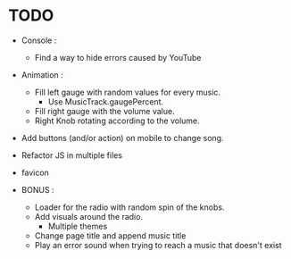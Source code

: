 # TODO
 + Console :
 	+ Find a way to hide errors caused by YouTube

 + Animation :
 	+ Fill left gauge with random values for every music.
 		+ Use MusicTrack.gaugePercent.
 	+ Fill right gauge with the volume value.
 	+ Right Knob rotating according to the volume.

 + Add buttons (and/or action) on mobile to change song.

 + Refactor JS in multiple files
 
 + favicon

 + BONUS : 
 	+ Loader for the radio with random spin of the knobs.
 	+ Add visuals around the radio.
 		+ Multiple themes
 	+ Change page title and append music title
 	+ Play an error sound when trying to reach a music that doesn't exist
